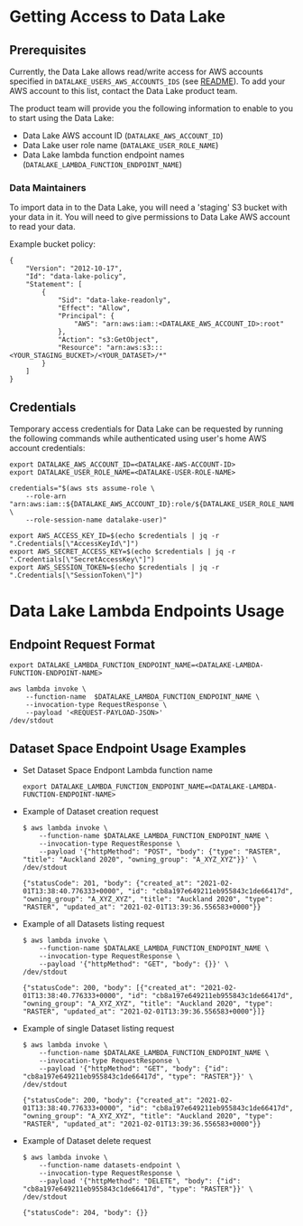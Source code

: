 # Getting Access to Data Lake
## Prerequisites
Currently, the Data Lake allows read/write access for AWS accounts specified in `DATALAKE_USERS_AWS_ACCOUNTS_IDS` (see [README](README.md#aws-infrastructure-deployment-cdk-stack)). To add your AWS account to this list, contact the Data Lake product team. 

The product team will provide you the following information to enable to you to start using the Data Lake:

* Data Lake AWS account ID (`DATALAKE_AWS_ACCOUNT_ID`)
* Data Lake user role name (`DATALAKE_USER_ROLE_NAME`)
* Data Lake lambda function endpoint names (`DATALAKE_LAMBDA_FUNCTION_ENDPOINT_NAME`)

### Data Maintainers
To import data in to the Data Lake, you will need a 'staging' S3 bucket with your data in it. You will need to give permissions to Data Lake AWS account to read your data.

Example bucket policy:

```
{
    "Version": "2012-10-17",
    "Id": "data-lake-policy",
    "Statement": [
        {
            "Sid": "data-lake-readonly",
            "Effect": "Allow",
            "Principal": {
                "AWS": "arn:aws:iam::<DATALAKE_AWS_ACCOUNT_ID>:root"
            },
            "Action": "s3:GetObject",
            "Resource": "arn:aws:s3:::<YOUR_STAGING_BUCKET>/<YOUR_DATASET>/*"
        }
    ]
}
```

## Credentials
Temporary access credentials for Data Lake can be requested by running the following commands while
authenticated using user's home AWS account credentials:
```
export DATALAKE_AWS_ACCOUNT_ID=<DATALAKE-AWS-ACCOUNT-ID>
export DATALAKE_USER_ROLE_NAME=<DATALAKE-USER-ROLE-NAME>

credentials="$(aws sts assume-role \
    --role-arn "arn:aws:iam::${DATALAKE_AWS_ACCOUNT_ID}:role/${DATALAKE_USER_ROLE_NAME}" \
    --role-session-name datalake-user)"

export AWS_ACCESS_KEY_ID=$(echo $credentials | jq -r ".Credentials[\"AccessKeyId\"]")
export AWS_SECRET_ACCESS_KEY=$(echo $credentials | jq -r ".Credentials[\"SecretAccessKey\"]")
export AWS_SESSION_TOKEN=$(echo $credentials | jq -r ".Credentials[\"SessionToken\"]")
```

# Data Lake Lambda Endpoints Usage
## Endpoint Request Format
```
export DATALAKE_LAMBDA_FUNCTION_ENDPOINT_NAME=<DATALAKE-LAMBDA-FUNCTION-ENDPOINT-NAME>

aws lambda invoke \
    --function-name  $DATALAKE_LAMBDA_FUNCTION_ENDPOINT_NAME \
    --invocation-type RequestResponse \
    --payload '<REQUEST-PAYLOAD-JSON>'
/dev/stdout
```

## Dataset Space Endpoint Usage Examples
* Set Dataset Space Endpont Lambda function name
    ```
    export DATALAKE_LAMBDA_FUNCTION_ENDPOINT_NAME=<DATALAKE-LAMBDA-FUNCTION-ENDPOINT-NAME>
    ```
* Example of Dataset creation request
    ```
    $ aws lambda invoke \
        --function-name $DATALAKE_LAMBDA_FUNCTION_ENDPOINT_NAME \
        --invocation-type RequestResponse \
        --payload '{"httpMethod": "POST", "body": {"type": "RASTER", "title": "Auckland 2020", "owning_group": "A_XYZ_XYZ"}}' \
    /dev/stdout

    {"statusCode": 201, "body": {"created_at": "2021-02-01T13:38:40.776333+0000", "id": "cb8a197e649211eb955843c1de66417d", "owning_group": "A_XYZ_XYZ", "title": "Auckland 2020", "type": "RASTER", "updated_at": "2021-02-01T13:39:36.556583+0000"}}
    ```
* Example of all Datasets listing request
    ```
    $ aws lambda invoke \
        --function-name $DATALAKE_LAMBDA_FUNCTION_ENDPOINT_NAME \
        --invocation-type RequestResponse \
        --payload '{"httpMethod": "GET", "body": {}}' \
    /dev/stdout

    {"statusCode": 200, "body": [{"created_at": "2021-02-01T13:38:40.776333+0000", "id": "cb8a197e649211eb955843c1de66417d", "owning_group": "A_XYZ_XYZ", "title": "Auckland 2020", "type": "RASTER", "updated_at": "2021-02-01T13:39:36.556583+0000"}]}
    ```
* Example of single Dataset listing request
    ```
    $ aws lambda invoke \
        --function-name $DATALAKE_LAMBDA_FUNCTION_ENDPOINT_NAME \
        --invocation-type RequestResponse \
        --payload '{"httpMethod": "GET", "body": {"id": "cb8a197e649211eb955843c1de66417d", "type": "RASTER"}}' \
    /dev/stdout

    {"statusCode": 200, "body": {"created_at": "2021-02-01T13:38:40.776333+0000", "id": "cb8a197e649211eb955843c1de66417d", "owning_group": "A_XYZ_XYZ", "title": "Auckland 2020", "type": "RASTER", "updated_at": "2021-02-01T13:39:36.556583+0000"}}
    ```
* Example of Dataset delete request
    ```
    $ aws lambda invoke \
        --function-name datasets-endpoint \
        --invocation-type RequestResponse \
        --payload '{"httpMethod": "DELETE", "body": {"id": "cb8a197e649211eb955843c1de66417d", "type": "RASTER"}}' \
    /dev/stdout

    {"statusCode": 204, "body": {}}
    ```
